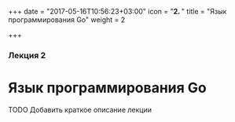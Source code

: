 +++
date = "2017-05-16T10:56:23+03:00"
icon = "<b>2. </b>"
title = "Язык программирования Go"
weight = 2

+++

### Лекция 2

# Язык программирования Go

TODO Добaвить краткое описание лекции
